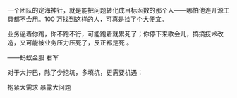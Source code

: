 

<!--
 * @version:
 * @Author:  StevenJokess https://github.com/StevenJokess
 * @Date: 2020-11-27 20:23:56
 * @LastEditors:  StevenJokess https://github.com/StevenJokess
 * @LastEditTime: 2020-11-27 20:47:19
 * @Description:
 * @TODO::
 * @Reference:https://www.zhihu.com/question/347545092
 * https://zhangxiaoyang.me/categories/weixin/20180618.html
-->

一个团队的定海神针，就是能把问题转化成目标函数的那个人——哪怕他连开源工具都不会用。100 万找到这样的人，可真是捡了个大便宜。

业务逼着你跑，你不跑不行，可能跑着就累死了；你停下来歇会儿，搞搞技术改造，又可能被业务压力压死了，反正都是死 。

——蚂蚁金服 右军

对于大拧巴，除了少挖坑，多填坑，更需要机遇：

抱紧大需求
暴露大问题

